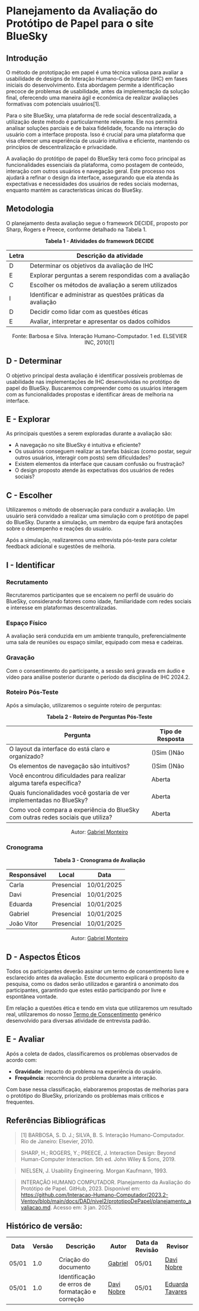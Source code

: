 # Planejamento da Avaliação do Protótipo de Papel para o site BlueSky

## Introdução

O método de prototipação em papel é uma técnica valiosa para avaliar a usabilidade de designs de Interação Humano-Computador (IHC) em fases iniciais do desenvolvimento. Esta abordagem permite a identificação precoce de problemas de usabilidade, antes da implementação da solução final, oferecendo uma maneira ágil e econômica de realizar avaliações formativas com potenciais usuários[1].

Para o site BlueSky, uma plataforma de rede social descentralizada, a utilização deste método é particularmente relevante. Ele nos permitirá analisar soluções parciais e de baixa fidelidade, focando na interação do usuário com a interface proposta. Isso é crucial para uma plataforma que visa oferecer uma experiência de usuário intuitiva e eficiente, mantendo os princípios de descentralização e privacidade.

A avaliação do protótipo de papel do BlueSky terá como foco principal as funcionalidades essenciais da plataforma, como postagem de conteúdo, interação com outros usuários e navegação geral. Este processo nos ajudará a refinar o design da interface, assegurando que ela atenda às expectativas e necessidades dos usuários de redes sociais modernas, enquanto mantém as características únicas do BlueSky.

## Metodologia

O planejamento desta avaliação segue o framework DECIDE, proposto por Sharp, Rogers e Preece, conforme detalhado na Tabela 1.

<center>

<p align="center"><b>Tabela 1 - Atividades do framework DECIDE</b></p>

| Letra | Descrição da atividade |
|-------|------------------------|
| D | Determinar os objetivos da avaliação de IHC |
| E | Explorar perguntas a serem respondidas com a avaliação |
| C | Escolher os métodos de avaliação a serem utilizados |
| I | Identificar e administrar as questões práticas da avaliação |
| D | Decidir como lidar com as questões éticas |
| E | Avaliar, interpretar e apresentar os dados colhidos |

Fonte: Barbosa e Silva. Interação Humano-Computador. 1 ed. ELSEVIER INC, 2010[1]

</center>

## D - Determinar

O objetivo principal desta avaliação é identificar possíveis problemas de usabilidade nas implementações de IHC desenvolvidas no protótipo de papel do BlueSky. Buscaremos compreender como os usuários interagem com as funcionalidades propostas e identificar áreas de melhoria na interface.

## E - Explorar

As principais questões a serem exploradas durante a avaliação são:

- A navegação no site BlueSky é intuitiva e eficiente?
- Os usuários conseguem realizar as tarefas básicas (como postar, seguir outros usuários, interagir com posts) sem dificuldades?
- Existem elementos da interface que causam confusão ou frustração?
- O design proposto atende às expectativas dos usuários de redes sociais?

## C - Escolher

Utilizaremos o método de observação para conduzir a avaliação. Um usuário será convidado a realizar uma simulação com o protótipo de papel do BlueSky. Durante a simulação, um membro da equipe fará anotações sobre o desempenho e reações do usuário.

Após a simulação, realizaremos uma entrevista pós-teste para coletar feedback adicional e sugestões de melhoria.

## I - Identificar

### Recrutamento

Recrutaremos participantes que se encaixem no perfil de usuário do BlueSky, considerando fatores como idade, familiaridade com redes sociais e interesse em plataformas descentralizadas.

### Espaço Físico

A avaliação será conduzida em um ambiente tranquilo, preferencialmente uma sala de reuniões ou espaço similar, equipado com mesa e cadeiras.

### Gravação

Com o consentimento do participante, a sessão será gravada em áudio e vídeo para análise posterior durante o período da disciplina de IHC 2024.2.

### Roteiro Pós-Teste

Após a simulação, utilizaremos o seguinte roteiro de perguntas:

<center>

<p align="center"><b>Tabela 2 - Roteiro de Perguntas Pós-Teste</b></p>

| Pergunta | Tipo de Resposta |
|----------|-------------------|
| O layout da interface do está claro e organizado? | ()Sim ()Não |
| Os elementos de navegação são intuitivos? | ()Sim ()Não |
| Você encontrou dificuldades para realizar alguma tarefa específica? | Aberta |
| Quais funcionalidades você gostaria de ver implementadas no BlueSky? | Aberta |
| Como você compara a experiência do BlueSky com outras redes sociais que utiliza? | Aberta |

Autor: [Gabriel Monteiro](https://github.com/GabrielSMonteiro)

</center>

### Cronograma

<center>

<p align="center"><b>Tabela 3 - Cronograma de Avaliação</b></p>

| Responsável | Local | Data |
|-------------|-------|------|
| Carla | Presencial | 10/01/2025 |
| Davi | Presencial | 10/01/2025 |
| Eduarda | Presencial | 10/01/2025 |
| Gabriel | Presencial | 10/01/2025 |
| João Vitor | Presencial | 10/01/2025 |

Autor: [Gabriel Monteiro](https://github.com/GabrielSMonteiro)

</center>

## D - Aspectos Éticos

Todos os participantes deverão assinar um termo de consentimento livre e esclarecido antes da avaliação. Este documento explicará o propósito da pesquisa, como os dados serão utilizados e garantirá o anonimato dos participantes, garantindo que estes estão participando por livre e espontânea vontade.

Em relação a questões ética e tendo em vista que utilizaremos um resultado real, utilizaremos do nosso [Termo de Conscentimento](/AnaliseRequisitos/AspectosEticos/) genérico desenvolvido para diversas atividade de entrevista padrão.

## E - Avaliar

Após a coleta de dados, classificaremos os problemas observados de acordo com:

- **Gravidade**: impacto do problema na experiência do usuário.
- **Frequência**: recorrência do problema durante a interação.

Com base nessa classificação, elaboraremos propostas de melhorias para o protótipo do BlueSky, priorizando os problemas mais críticos e frequentes.

## Referências Bibliográficas

> [1] BARBOSA, S. D. J.; SILVA, B. S. Interação Humano-Computador. Rio de Janeiro: Elsevier, 2010.

>  SHARP, H.; ROGERS, Y.; PREECE, J. Interaction Design: Beyond Human-Computer Interaction. 5th ed. John Wiley & Sons, 2019.

>  NIELSEN, J. Usability Engineering. Morgan Kaufmann, 1993.

> INTERAÇÃO HUMANO COMPUTADOR. Planejamento da Avaliação do Protótipo de Papel. GitHub, 2023. Disponível em: https://github.com/Interacao-Humano-Computador/2023.2-Ventoy/blob/main/docs/DAD/nivel2/prototipoDePapel/planejamento_avaliacao.md. Acesso em: 3 jan. 2025.

## Histórico de versão:

<div align="center">
    <table>
        <tr>
            <th>Data</th>
            <th>Versão</th>
            <th>Descrição</th>
            <th>Autor</th>
            <th>Data da Revisão</th>
            <th>Revisor</th>
        </tr>
        <tr>
            <td>05/01</td>
            <td>1.0</td>
            <td>Criação do documento</td>
            <td><a href="https://github.com/GabrielSMonteiro">Gabriel</a></td>
            <td>05/01</td>
            <td><a href="https://github.com/Jagaima">Davi Nobre</a></td>
        </tr>
        <tr>
            <td>05/01</td>
            <td>1.0</td>
            <td>Identificação de erros de formatação e correção</td>
            <td><a href="https://github.com/Jagaima">Davi Nobre</a></td>
            <td>05/01</td>
            <td><a href="https://github.com/erteduarda">Eduarda Tavares</a></td>
        </tr>
    </table>
</div>